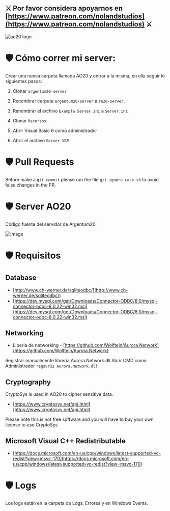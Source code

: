## ⚔️ Por favor considera apoyarnos en [https://www.patreon.com/nolandstudios](https://www.patreon.com/nolandstudios) ⚔️

![ao20 logo](https://www.ao20.com.ar/_nuxt/img/ao20_logo_sm.d4333ec.png)

# 🛡️ Cómo correr mi server:
Crear una nueva carpeta llamada AO20 y entrar a la misma, en ella seguir lo siguientes pasos:

1. Clonar `argentum20-server`

2. Renombrar carpeta `argentum20-server` a `re20-server`.

3. Renombrar el archivo `Example.Server.ini` a `Server.ini`

4. Clonar `Recursos`

5. Abrir Visual Basic 6 como administrador

6. Abrir el archivo `Server.VBP`

# 🛡️ Pull Requests

Before make a `git commit` please run the file `git_ignore_case.sh` to avoid false changes in the PR.

# 🛡️ Server AO20
Código fuente del servidor de Argentum20

![image](https://i.ibb.co/gFDn3SG/AO20-drawio-2.png)

# 🛡️ Requisitos

## Database
- [http://www.ch-werner.de/sqliteodbc/](http://www.ch-werner.de/sqliteodbc/)
- [https://dev.mysql.com/get/Downloads/Connector-ODBC/8.0/mysql-connector-odbc-8.0.22-win32.msi](https://dev.mysql.com/get/Downloads/Connector-ODBC/8.0/mysql-connector-odbc-8.0.22-win32.msi)

## Networking
- Liberia de networking - [https://github.com/Wolftein/Aurora.Network](https://github.com/Wolftein/Aurora.Network)

Registrar manualmente libreria Aurora.Network.dll 
Abrir CMD como Administrador `regsvr32 Aurora.Network.dll`

## Cryptography
CryptoSys is used in AO20 to cipher sensitive data.

- [https://www.cryptosys.net/api.html](https://www.cryptosys.net/api.html)

Please note this is not free software and you will have to buy your own license to use CryptoSys

## Microsoft Visual C++ Redistributable
- [https://docs.microsoft.com/en-us/cpp/windows/latest-supported-vc-redist?view=msvc-170](https://docs.microsoft.com/en-us/cpp/windows/latest-supported-vc-redist?view=msvc-170)

# 🛡️ Logs
Los logs están en la carpeta de Logs, Errores y en Windows Events.
